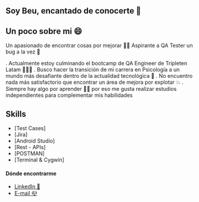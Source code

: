 ## Soy Beu, encantado de conocerte 👋

<!--
**BeuMoshehQA/BeuMoshehQA** is a ✨ _special_ ✨ repository because its `README.md` (this file) appears on your GitHub profile. -->

## Un poco sobre mi 😄
Un apasionado de encontrar cosas por mejorar 🤲🏻 Aspirante a QA Tester un bug a la vez 👾

. Actualmente estoy culminando el bootcamp de QA Engineer de Tripleten Latam 👨🏻‍💻
. Busco hacer la transición de mi carrera en Psicología a un mundo más desafiante dentro de la actualidad tecnológica 🦾
. No encuentro nada más satisfactorio que encontrar un área de mejora por explotar 💥
. Siempre hay algo por aprender 🤲🏻 por eso me gusta realizar estudios independientes para complementar mis habilidades

## Skills
- [Test Cases]
- [Jira]
- [Android Studio]
- [Rest - APIs]
- [POSTMAN]
- [Terminal & Cygwin]

#### Dónde encontrarme

- [LinkedIn 👔](https://www.linkedin.com/in/beumoshehqa/)
- [E-mail 📪](beumosheh.qa@gmail.com)
